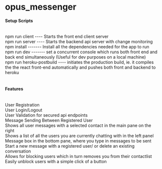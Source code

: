 # opus_messenger

<h4>Setup Scripts</h4><br/>
 npm run client ---- Starts the front end client server <br/>
 npm run server ---- Starts the backend api server with change monitoring<br/>
 npm install ------- Install all the dependencies needed for the app to run<br/>
 npm run dev ------- set a concurrent console which runs both front end and back end simultaneously (Useful for dev purposes on a local machine)<br/>
 npm run heroku-postbuild ---- initiates the production build, ie. it compiles the the react front-end automatically and pushes both front and backend to heroku<br/><br/>

<h4>Features</h4><br/>
User Registration<br/>
User Login/Logout<br/>
User Validation for secured api endpoints<br/>
Message Sending Between Registered User<br/>
Shows all user messages with a selected contact in the main pane on the right<br/>
Shows a list of all the users you are currently chatting with in the left panel<br/>
Message box in the bottom pane, where you type in messages to be sent<br/>
Start a new message with a registered user/ or delete an existing conversation<br/>
Allows for blocking users which in turn removes you from their contactlist<br/>
Easily unblock users with a simple click of a button<br/>

